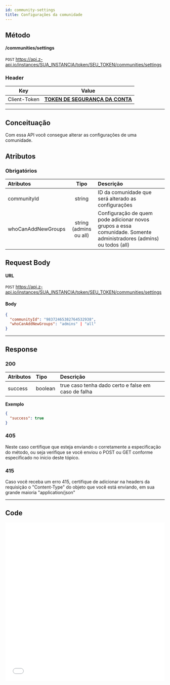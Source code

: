 ```yaml
---
id: community-settings
title: Configurações da comunidade
---
```


## Método

#### /communities/settings

`POST` https://api.z-api.io/instances/SUA_INSTANCIA/token/SEU_TOKEN/communities/settings

### Header

|     Key      |                            Value                            |
| :----------: | :---------------------------------------------------------: |
| Client-Token | **[TOKEN DE SEGURANÇA DA CONTA](../security/client-token)** |

---

## Conceituação

Com essa API você consegue alterar as configurações de uma comunidade.

## Atributos

### Obrigatórios

| Atributos | Tipo | Descrição |
| :-- | :-: | :-- |
| communityId | string | ID da comunidade que será alterado as configurações |
| whoCanAddNewGroups | string (admins ou all) | Configuração de quem pode adicionar novos grupos a essa comunidade. Somente administradores (admins) ou todos (all) |

## Request Body

#### URL

`POST` https://api.z-api.io/instances/SUA_INSTANCIA/token/SEU_TOKEN/communities/settings

#### Body

```json
{
  "communityId": "98372465382764532938",
  "whoCanAddNewGroups": "admins" | "all"
}
```

---

## Response

### 200

| Atributos | Tipo    | Descrição                                           |
| :-------- | :------ | :-------------------------------------------------- |
| success   | boolean | true caso tenha dado certo e false em caso de falha |

**Exemplo**

```json
{
  "success": true
}
```

### 405

Neste caso certifique que esteja enviando o corretamente a especificação do método, ou seja verifique se você enviou o POST ou GET conforme especificado no inicio deste tópico.

### 415

Caso você receba um erro 415, certifique de adicionar na headers da requisição o "Content-Type" do objeto que você está enviando, em sua grande maioria "application/json"

---

## Code

<iframe src="//api.apiembed.com/?source=https://raw.githubusercontent.com/Z-API/z-api-docs/main/json-examples/community-settings.json&targets=all" frameborder="0" scrolling="no" width="100%" height="500px" seamless></iframe>
